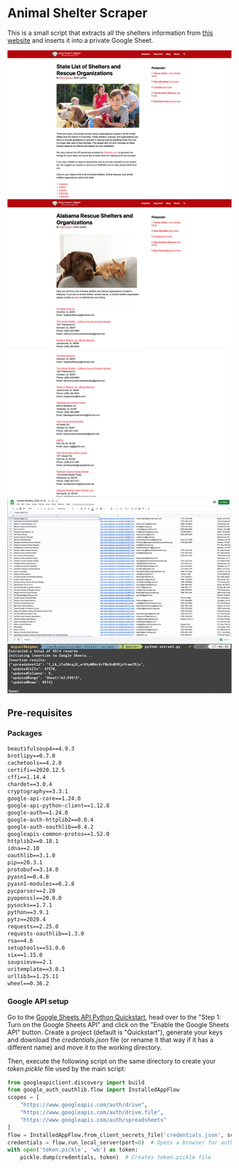 # Animal Shelter Scraper

This is a small script that extracts all the shelters information from [this website](https://www.dogloversdigest.com/adoption/state-list-of-shelters-and-rescue-organizations/) and inserts it into a private Google Sheet.

<p align="center">
    <img src=".github/images/shelter-site-all-states.png">
    <img src=".github/images/shelter-list-by-state.png">
    <img src=".github/images/shelter-list-by-state-2.png">
    <img src=".github/images/google-sheets-data.png">
    <img src=".github/images/script-execution.png">
</p>

## Pre-requisites
### Packages
```
beautifulsoup4==4.9.3
brotlipy==0.7.0
cachetools==4.2.0
certifi==2020.12.5
cffi==1.14.4
chardet==3.0.4
cryptography==3.3.1
google-api-core==1.24.0
google-api-python-client==1.12.8
google-auth==1.24.0
google-auth-httplib2==0.0.4
google-auth-oauthlib==0.4.2
googleapis-common-protos==1.52.0
httplib2==0.18.1
idna==2.10
oauthlib==3.1.0
pip==20.3.1
protobuf==3.14.0
pyasn1==0.4.8
pyasn1-modules==0.2.8
pycparser==2.20
pyopenssl==20.0.0
pysocks==1.7.1
python==3.9.1
pytz==2020.4
requests==2.25.0
requests-oauthlib==1.3.0
rsa==4.6
setuptools==51.0.0
six==1.15.0
soupsieve==2.1
uritemplate==3.0.1
urllib3==1.25.11
wheel==0.36.2
```
### Google API setup
Go to the [Google Sheets API Python Quickstart](https://developers.google.com/sheets/api/quickstart/python), head over to the "Step 1: Turn on the Google Sheets API" and click on the "Enable the Google Sheets API" button. Create a project (default is "Quickstart"), generate your keys and download the _credentials.json_ file (or rename it that way if it has a different name) and move it to the working directory.

Then, execute the following script on the same directory to create your _token.pickle_ file used by the main script:
```python
from googleapiclient.discovery import build
from google_auth_oauthlib.flow import InstalledAppFlow
scopes = [
    "https://www.googleapis.com/auth/drive",
    "https://www.googleapis.com/auth/drive.file",
    "https://www.googleapis.com/auth/spreadsheets"
]
flow = InstalledAppFlow.from_client_secrets_file('credentials.json', scopes)
credentials = flow.run_local_server(port=0)  # Opens a browser for authentication
with open('token.pickle', 'wb') as token:
    pickle.dump(credentials, token)  # Creates token.pickle file
```